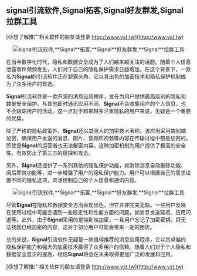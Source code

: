 ## **signal引流软件,**Signal**拓客,**Signal**好友群发,**Signal**拉群工具**

[😍想了解推广相关软件的朋友请登录 http://www.vst.tw](http://www.vst.tw)

 <center><img src="https://vst.tw/MP4/tuiguang/png/3.png" alt="signal引流软件,**Signal**拓客,**Signal**好友群发,**Signal**拉群工具"></center>

在当今数字化时代，隐私和数据安全成为了人们越来越关注的话题。随着个人信息泄露事件频频发生，人们对于自己的隐私保护需求日益增加。在这个背景下，一款名为**Signal**的引流软件正在崭露头角，它以其出色的加密技术和隐私保护机制成为了众多用户的首选。

**Signal**引流软件是一款开源的消息应用程序，旨在为用户提供最高级别的隐私和数据安全保护。与其他即时通讯应用不同，**Signal**不会收集用户的个人信息，也不会跟踪用户的活动。这一点对于越来越多注重隐私的用户来说，无疑是一个重要的优势。

除了严格的隐私政策外，**Signal**还以其强大的加密技术著称。该应用采用端到端加密，确保用户发送的消息、图片、音频和视频等内容在传输过程中都是加密的，即使是**Signal**的运营者也无法解密内容。这种加密机制为用户提供了极高的安全性，有效防止了第三方的窥探和攻击。

另外，**Signal**还提供了一系列其他的隐私保护功能，如消除消息自动删除功能、阅后即焚功能等，进一步增强了用户的隐私保护能力。用户可以根据自己的需求设置不同的隐私选项，灵活控制自己的个人信息和通讯内容。

 <center><img src="https://vst.tw/MP4/tuiguang/png/7.png" alt="signal引流软件,**Signal**拓客,**Signal**好友群发,**Signal**拉群工具"></center>

尽管**Signal**在隐私和数据安全方面表现出色，但它并非完美无缺。一些用户反映在使用过程中可能会遇到一些稳定性和性能方面的问题，如消息发送延迟、应用闪退等。此外，由于**Signal**采用的是端到端加密，一旦用户忘记了加密密钥，将无法找回已经加密的内容，这对于部分用户可能会带来一定的困扰。

总的来说，**Signal**引流软件无疑是一款值得推荐的消息应用程序，它以其卓越的隐私保护能力和强大的加密技术赢得了众多用户的信赖。随着人们对于个人隐私和数据安全意识的提高，相信**Signal**将会在未来取得更加广泛的发展和应用。

[😍想了解推广相关软件的朋友请登录 http://www.vst.tw](http://www.vst.tw)



